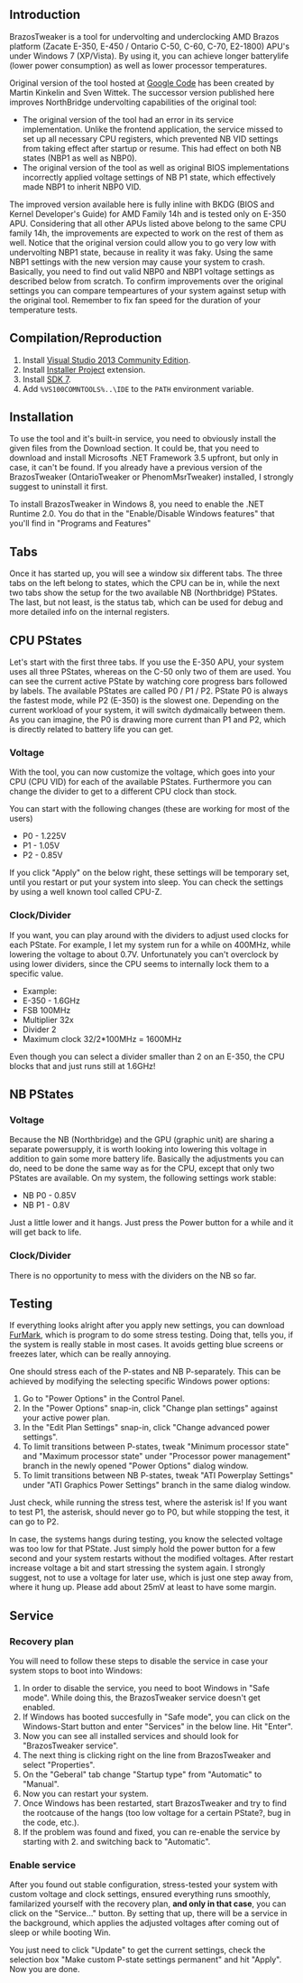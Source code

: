 ## Introduction ##
BrazosTweaker is a tool for undervolting and underclocking AMD Brazos platform (Zacate E-350, E-450 / Ontario C-50, C-60, C-70, E2-1800) APU's under Windows 7 (XP/Vista). By using it, you can achieve longer batterylife (lower power consumption) as well as lower processor temperatures.

Original version of the tool hosted at [Google Code](https://code.google.com/archive/p/brazostweaker/) has been created by Martin Kinkelin and Sven Wittek. The successor version published here improves NorthBridge undervolting capabilities of the original tool:
- The original version of the tool had an error in its service implementation. Unlike the frontend application, the service missed to set up all necessary CPU registers, which prevented NB VID settings from taking effect after startup or resume. This had effect on both NB states (NBP1 as well as NBP0).
- The original version of the tool as well as original BIOS implementations incorrectly applied voltage settings of NB P1 state, which effectively made NBP1 to inherit NBP0 VID.

The improved version available here is fully inline with BKDG (BIOS and Kernel Developer's Guide) for AMD Family 14h and is tested only on E-350 APU. Considering that all other APUs listed above belong to the same CPU family 14h, the improvements are expected to work on the rest of them as well. Notice that the original version could allow you to go very low with undervolting NBP1 state, because in reality it was faky. Using the same NBP1 settings with the new version may cause your system to crash. Basically, you need to find out valid NBP0 and NBP1 voltage settings as described below from scratch. To confirm improvements over the original settings you can compare tempeartures of your system against setup with the original tool. Remember to fix fan speed for the duration of your temperature tests.

## Compilation/Reproduction ##
1.	Install [Visual Studio 2013 Community Edition](http://go.microsoft.com/?linkid=9863609).
1.	Install [Installer Project](https://marketplace.visualstudio.com/items?itemName=UnniRavindranathan-MSFT.MicrosoftVisualStudio2013InstallerProjects) extension.
1.	Install [SDK 7](https://go.microsoft.com/fwlink/?LinkID=191424).
1. Add `%VS100COMNTOOLS%..\IDE` to the `PATH` environment variable.


## Installation ##
To use the tool and it's built-in service, you need to obviously install the given files from the Download section. It could be, that you need to download and install Microsofts .NET Framework 3.5 upfront, but only in case, it can't be found.
If you already have a previous version of the BrazosTweaker (OntarioTweaker or PhenomMsrTweaker) installed, I strongly suggest to uninstall it first.

To install BrazosTweaker in Windows 8, you need to enable the .NET Runtime 2.0. You do that in the "Enable/Disable Windows features" that you'll find in "Programs and Features"

## Tabs ##
Once it has started up, you will see a window six different tabs. The three tabs on the left belong to states, which the CPU can be in, while the next two tabs show the setup for the two available NB (Northbridge) PStates. The last, but not least, is the status tab, which can be used for debug and more detailed info on the internal registers.

## CPU PStates ##
Let's start with the first three tabs.
If you use the E-350 APU, your system uses all three PStates, whereas on the C-50 only two of them are used.
You can see the current active PState by watching core progress bars followed by labels. The available PStates are called P0 / P1 / P2. PState P0 is always the fastest mode, while P2 (E-350) is the slowest one. Depending on the current workload of your system, it will switch dydmaically between them. As you can imagine, the P0 is drawing more current than P1 and P2, which is directly related to battery life you can get.

### Voltage ###
With the tool, you can now customize the voltage, which goes into your CPU (CPU VID) for each of the available PStates. Furthermore you can change the divider to get to a different CPU clock than stock.

You can start with the following changes (these are working for most of the users)
  * P0 - 1.225V
  * P1 - 1.05V
  * P2 - 0.85V

If you click "Apply" on the below right, these settings will be temporary set, until you restart or put your system into sleep. You can check the settings by using a well known tool called CPU-Z.

### Clock/Divider ###
If you want, you can play around with the dividers to adjust used clocks for each PState. For example, I let my system run for a while on 400MHz, while lowering the voltage to about 0.7V.
Unfortunately you can't overclock by using lower dividers, since the CPU seems to internally lock them to a specific value.
  * Example:
  * E-350 - 1.6GHz
  * FSB 100MHz
  * Multiplier 32x
  * Divider 2
  * Maximum clock 32/2\*100MHz = 1600MHz

Even though you can select a divider smaller than 2 on an E-350, the CPU blocks that and just runs still at 1.6GHz!

## NB PStates ##

### Voltage ###
Because the NB (Northbridge) and the GPU (graphic unit) are sharing a separate powersupply, it is worth looking into lowering this voltage in addition to gain some more battery life.
Basically the adjustments you can do, need to be done the same way as for the CPU, except that only two PStates are available.
On my system, the following settings work stable:
  * NB P0 - 0.85V
  * NB P1 - 0.8V

Just a little lower and it hangs. Just press the Power button for a while and it will get back to life.

### Clock/Divider ###
There is no opportunity to mess with the dividers on the NB so far.

## Testing ##
If everything looks alright after you apply new settings, you can download [FurMark](https://geeks3d.com/furmark/), which is program to do some stress testing. Doing that, tells you, if the system is really stable in most cases. It avoids getting blue screens or freezes later, which can be really annoying.

One should stress each of the P-states and NB P-separately. This can be achieved by modifying the selecting specific Windows power options:
  1. Go to "Power Options" in the Control Panel. 
  1. In the "Power Options" snap-in, click "Change plan settings" against your active power plan.
  1. In the "Edit Plan Settings" snap-in, click "Change advanced power settings".
  1. To limit transitions between P-states, tweak "Minimum processor state" and "Maximum processor state" under "Processor power management" branch in the newly opened "Power Options" dialog window. 
  1. To limit transitions between NB P-states, tweak "ATI Powerplay Settings" under "ATI Graphics Power Settings" branch in the same dialog window.

Just check, while running the stress test, where the asterisk is! If you want to test P1, the asterisk, should never go to P0, but while stopping the test, it can go to P2.

In case, the systems hangs during testing, you know the selected voltage was too low for that PState. Just simply hold the power button for a few second and your system restarts without the modified voltages.
After restart increase voltage a bit and start stressing the system again. I strongly suggest, not to use a voltage for later use, which is just one step away from, where it hung up. Please add about 25mV at least to have some margin.


## Service ##
### Recovery plan ###
You will need to follow these steps to disable the service in case your system stops to boot into Windows:
  1. In order to disable the service, you need to boot Windows in "Safe mode". While doing this, the BrazosTweaker service doesn't get enabled.
  1. If Windows has booted succesfully in "Safe mode", you can click on the Windows-Start button and enter "Services" in the below line. Hit "Enter".
  1. Now you can see all installed services and should look for "BrazosTweaker service".
  1. The next thing is clicking right on the line from BrazosTweaker and select "Properties".
  1. On the "Geberal" tab change "Startup type" from "Automatic" to "Manual".
  1. Now you can restart your system.
  1. Once Windows has been restarted, start BrazosTweaker and try to find the rootcause of the hangs (too low voltage for a certain PState?, bug in the code, etc.).
  1. If the problem was found and fixed, you can re-enable the service by starting with 2. and switching back to "Automatic".

### Enable service ###
After you found out stable configuration, stress-tested your system with custom voltage and clock settings, ensured everything runs smoothly, familarized yourself with the recovery plan, **and only in that case**, you can click on the "Service..." button. By setting that up, there will be a service in the background, which applies the adjusted voltages after coming out of sleep or while booting Win.

You just need to click "Update" to get the current settings, check the selection box "Make custom P-state settings permanent" and hit "Apply".
Now you are done.
